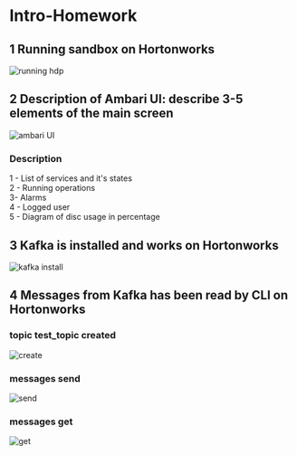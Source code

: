 # Intro-Homework

## 1 Running sandbox on Hortonworks
![running hdp](https://i.ibb.co/CmTwfZX/1-Runnig-HDP.png)
## 2 Description of Ambari UI: describe 3-5 elements of the main screen
![ambari UI](https://i.ibb.co/g73F1Y9/2-Description-of-Ambari-UI.png)
### Description
1 - List of services and it's states  
2 - Running operations  
3- Alarms  
4 - Logged user    
5 - Diagram of disc usage in percentage  

## 3 Kafka is installed and works on Hortonworks
![kafka install](https://i.ibb.co/Yj4SnDT/3-Kafka-is-running.png)
## 4 Messages from Kafka has been read by CLI on Hortonworks
### topic test_topic created
![create](https://i.ibb.co/S6prt88/4-1-Kafka-topic-created.png)
### messages send
![send](https://i.ibb.co/rFQ0BkQ/4-2-Kafka-message-send.png)
### messages get
![get](https://i.ibb.co/6vJMCr0/4-3-Kafka-message-getting.png)
